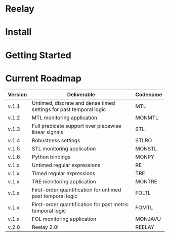 # Reelay

# Install

# Getting Started

# Current Roadmap

| Version | Deliverable | Codename |
|---------|-------------|----------|
| v.1.1 | Untimed, discrete and dense timed settings for past temporal logic | MTL
| v.1.2 | MTL monitoring application | MONMTL
| v.1.3 | Full predicate support over piecewise linear signals | STL
| v.1.4 | Robustness settings | STLRO
| v.1.5 | STL monitoring application | MONSTL
| v.1.6 | Python bindings | MONPY
| v.1.x | Untimed regular expressions | RE
| v.1.x | Timed regular expressions | TRE
| v.1.x | TRE monitoring application | MONTRE
| v.1.x | First-order quantification for untimed past temporal logic | FOLTL
| v.1.x | First-order quantification for past metric temporal logic | FOMTL
| v.1.x | FOL monitoring application | MONJAVU |
| v.2.0 | Reelay 2.0! | REELAY